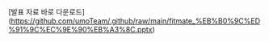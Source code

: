 [발표 자료 바로 다운로드]
(https://github.com/umoTeam/.github/raw/main/fitmate_%EB%B0%9C%ED%91%9C%EC%9E%90%EB%A3%8C.pptx)
